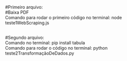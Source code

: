 #Primeiro arquivo:<br>
#Baixa PDF <br>
Comando para rodar o primeiro código no terminal: node teste1WebScraping.js<br><br>

#Segundo arquivo:<br>
Comando no terminal: pip install tabula<br>
Comando para rodar o código no terminal: python teste2TransformaçãoDeDados.py<br>
